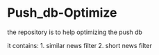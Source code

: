 # Push_db-Optimize
the repository is to help optimizing the push db

it contains:
    1. similar news filter
    2. short news filter
